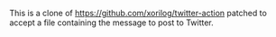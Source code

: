This is a clone of https://github.com/xorilog/twitter-action patched to accept a file containing the message to post to Twitter.

